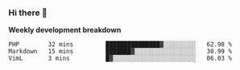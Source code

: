 ### Hi there 👋


**Weekly development breakdown**

<!--START_SECTION:waka-->
```text
PHP        32 mins         ███████████████▓░░░░░░░░░   62.98 % 
Markdown   15 mins         ███████▓░░░░░░░░░░░░░░░░░   30.99 % 
VimL       3 mins          █▓░░░░░░░░░░░░░░░░░░░░░░░   06.03 % 
```
<!--END_SECTION:waka-->
